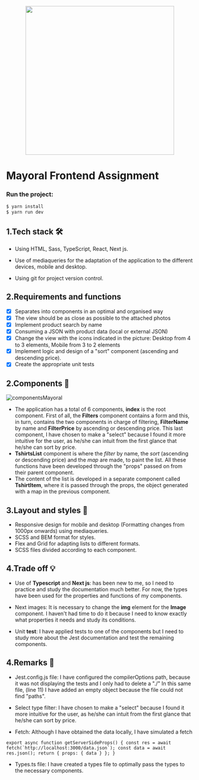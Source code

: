 <p align="center">
<img width="400px" src="https://user-images.githubusercontent.com/64798006/174625968-a60bc82f-c94f-4365-8e0f-101c0c6e223a.png" />
  </p>
  
# Mayoral Frontend Assignment
### Run the project:

```sh
$ yarn install
$ yarn run dev
```

## 1.Tech stack 🛠️

- Using HTML, Sass, TypeScript, React, Next js.

- Use of mediaqueries for the adaptation of the application to the different devices, mobile and desktop.

- Using git for project version control.

## 2.Requirements and functions
- [x] Separates into components in an optimal and organised way
- [x] The view should be as close as possible to the attached photos
- [x] Implement product search by name
- [x] Consuming a JSON with product data (local or external JSON)
- [x] Change the view with the icons indicated in the picture: Desktop from 4 to 3 elements, Mobile from 3 to 2 elements
- [x] Implement logic and design of a "sort" component (ascending and descending price).
- [x] Create the appropriate unit tests

## 2.Components :jigsaw:


 ![componentsMayoral](https://user-images.githubusercontent.com/64798006/174634320-949101ac-42f5-4af9-a5f6-d153bae6db40.PNG)
 
 - The application has a total of 6 components, **index** is the root component. First of all, the **Filters** component contains a form and this, in turn, contains the two components in charge of filtering, **FilterName** by name and **FilterPrice** by ascending or descending price. This last component, I have chosen to make a "select" because I found it more intuitive for the user, as he/she can intuit from the first glance that he/she can sort by price.
- **TshirtsList** component is where the _filter_ by name, the _sort_ (ascending or descending price) and the _map_ are made, to paint the list. All these functions have been developed through the "props" passed on from their parent component.
- The content of the list is developed in a separate component called **TshirtItem**, where it is passed through the props, the object generated with a map in the previous component.

## 3.Layout and styles :art:

- Responsive design for mobile and desktop (Formatting changes from 1000px onwards) using mediaqueries.
- SCSS and BEM format for styles.
- Flex and Grid for adapting lists to different formats.
- SCSS files divided according to each component.

## 4.Trade off :bulb:

- Use of **Typescript** and **Next js**: has been new to me, so I need to practice and study the documentation much better. For now, the types have been used for the properties and functions of my components.

- Next images: It is necessary to change the **img** element for the **Image** component. I haven't had time to do it because I need to know exactly what properties it needs and study its conditions.

- Unit **test**: I have applied tests to one of the components but I need to study more about the Jest documentation and test the remaining components.

## 4.Remarks :mag_right:

- Jest.config.js file: I have configured the compilerOptions path, because it was not displaying the tests and I only had to delete a "./" In this same file, (line 11) I have added an empty object because the file could not find "paths".

- Select type filter: I have chosen to make a "select" because I found it more intuitive for the user, as he/she can intuit from the first glance that he/she can sort by price.

- Fetch: Although I have obtained the data locally, I have simulated a fetch

``export async function getServerSideProps() {
 const res = await fetch(`http://localhost:3000/data.json`);
 const data = await res.json();
 return { props: { data } };
}``

- Types.ts file: I have created a types file to optimally pass the types to the necessary components.

